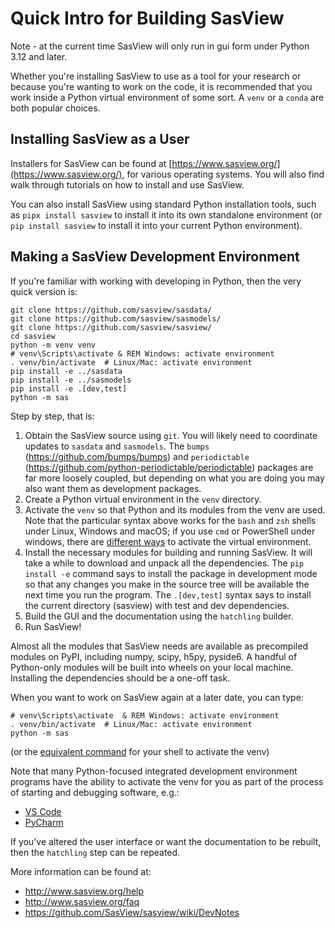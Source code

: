 # Quick Intro for Building SasView

Note - at the current time SasView will only run in gui form under Python 3.12
and later.

Whether you're installing SasView to use as a tool for your research or
because you're wanting to work on the code, it is recommended that you
work inside a Python virtual environment of some sort.
A `venv` or a `conda` are both popular choices.

## Installing SasView as a User

Installers for SasView can be found at [https://www.sasview.org/](https://www.sasview.org/), for various operating systems. You will also find
walk through tutorials on how to install and use SasView.

You can also install SasView using standard Python installation tools,
such as `pipx install sasview` to install it into its own standalone
environment (or `pip install sasview` to install it into your current Python
environment).


## Making a SasView Development Environment

If you're familiar with working with developing in Python, then the
very quick version is:

```shell
git clone https://github.com/sasview/sasdata/
git clone https://github.com/sasview/sasmodels/
git clone https://github.com/sasview/sasview/
cd sasview
python -m venv venv
# venv\Scripts\activate & REM Windows: activate environment
. venv/bin/activate  # Linux/Mac: activate environment
pip install -e ../sasdata
pip install -e ../sasmodels
pip install -e .[dev,test]
python -m sas
```

Step by step, that is:

 1. Obtain the SasView source using `git`. You will likely need to coordinate
    updates to `sasdata` and `sasmodels`. The
    `bumps` (https://github.com/bumps/bumps) and
    `periodictable` (https://github.com/python-periodictable/periodictable)
    packages are far more loosely coupled, but depending on what you are
    doing you may also want them as development packages.
 1. Create a Python virtual environment in the `venv` directory.
 1. Activate the `venv` so that Python and its modules from the venv are used.
    Note that the particular syntax above works for the `bash` and `zsh` shells under Linux, Windows and macOS;
    if you use `cmd` or PowerShell under windows, there are
    [different ways](https://packaging.python.org/en/latest/guides/installing-using-pip-and-virtual-environments/#create-and-use-virtual-environments)
    to activate the virtual environment.
 1. Install the necessary modules for building and running SasView.
    It will take a while to download and unpack all the dependencies.
    The `pip install -e` command says to install the package in development mode
    so that any changes you make in the source tree will be available the
    next time you run the program. The `.[dev,test]` syntax says to install
    the current directory (sasview) with test and dev dependencies.
 1. Build the GUI and the documentation using the `hatchling` builder.
 1. Run SasView!

Almost all the modules that SasView needs are available as precompiled modules
on PyPI, including numpy, scipy, h5py, pyside6. A handful of Python-only
modules will be built into wheels on your local machine. Installing the
dependencies should be a one-off task.

When you want to work on SasView again at a later date, you can type:

```shell
# venv\Scripts\activate  & REM Windows: activate environment
. venv/bin/activate  # Linux/Mac: activate environment
python -m sas
```

(or the [equivalent command](https://packaging.python.org/en/latest/guides/installing-using-pip-and-virtual-environments/#create-and-use-virtual-environments) for your shell to activate the venv)

Note that many Python-focused integrated development environment programs have the
ability to activate the venv for you as part of the process of starting and
debugging software, e.g.:

 - [VS Code](https://code.visualstudio.com/docs/python/environments)
 - [PyCharm](https://www.jetbrains.com/help/pycharm/creating-virtual-environment.html)

If you've altered the user interface or want the documentation to be rebuilt,
then the `hatchling` step can be repeated.


More information can be found at:

 - http://www.sasview.org/help
 - http://www.sasview.org/faq
 - https://github.com/SasView/sasview/wiki/DevNotes
